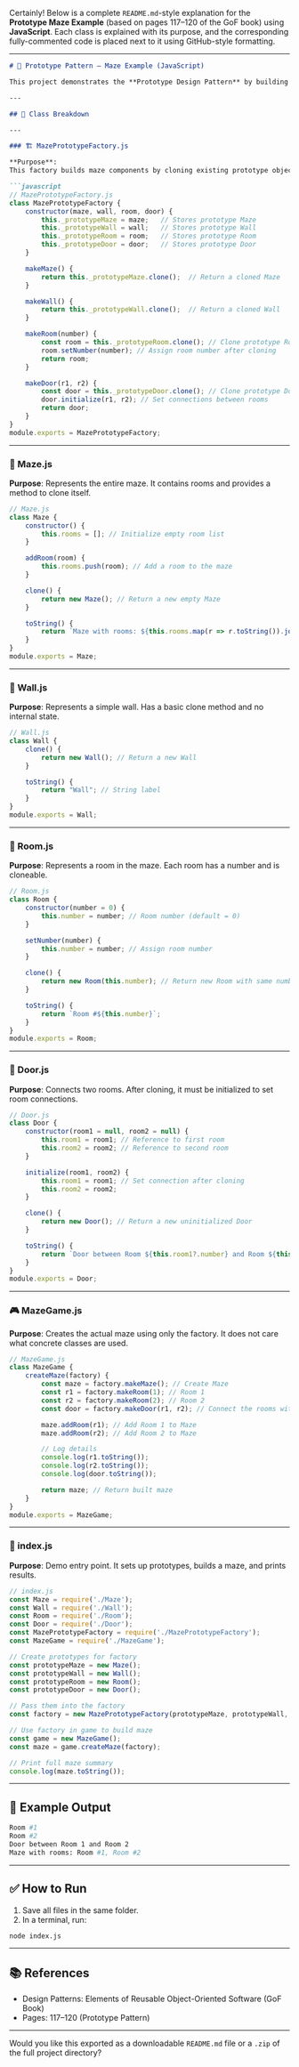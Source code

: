 Certainly! Below is a complete `README.md`-style explanation for the **Prototype Maze Example** (based on pages 117–120 of the GoF book) using **JavaScript**. Each class is explained with its purpose, and the corresponding fully-commented code is placed next to it using GitHub-style formatting.

---

````markdown
# 🧬 Prototype Pattern – Maze Example (JavaScript)

This project demonstrates the **Prototype Design Pattern** by building a maze using cloned objects, not `new` keyword. It replicates the GoF example (pages 117–120) using JavaScript.

---

## 🧱 Class Breakdown

---

### 🏗️ MazePrototypeFactory.js

**Purpose**:  
This factory builds maze components by cloning existing prototype objects instead of instantiating new ones. It ensures all parts are created uniformly.

```javascript
// MazePrototypeFactory.js
class MazePrototypeFactory {
    constructor(maze, wall, room, door) {
        this._prototypeMaze = maze;   // Stores prototype Maze
        this._prototypeWall = wall;   // Stores prototype Wall
        this._prototypeRoom = room;   // Stores prototype Room
        this._prototypeDoor = door;   // Stores prototype Door
    }

    makeMaze() {
        return this._prototypeMaze.clone();  // Return a cloned Maze
    }

    makeWall() {
        return this._prototypeWall.clone();  // Return a cloned Wall
    }

    makeRoom(number) {
        const room = this._prototypeRoom.clone(); // Clone prototype Room
        room.setNumber(number); // Assign room number after cloning
        return room;
    }

    makeDoor(r1, r2) {
        const door = this._prototypeDoor.clone(); // Clone prototype Door
        door.initialize(r1, r2); // Set connections between rooms
        return door;
    }
}
module.exports = MazePrototypeFactory;
````

---

### 🧱 Maze.js

**Purpose**:
Represents the entire maze. It contains rooms and provides a method to clone itself.

```javascript
// Maze.js
class Maze {
    constructor() {
        this.rooms = []; // Initialize empty room list
    }

    addRoom(room) {
        this.rooms.push(room); // Add a room to the maze
    }

    clone() {
        return new Maze(); // Return a new empty Maze
    }

    toString() {
        return `Maze with rooms: ${this.rooms.map(r => r.toString()).join(", ")}`;
    }
}
module.exports = Maze;
```

---

### 🧱 Wall.js

**Purpose**:
Represents a simple wall. Has a basic clone method and no internal state.

```javascript
// Wall.js
class Wall {
    clone() {
        return new Wall(); // Return a new Wall
    }

    toString() {
        return "Wall"; // String label
    }
}
module.exports = Wall;
```

---

### 🧱 Room.js

**Purpose**:
Represents a room in the maze. Each room has a number and is cloneable.

```javascript
// Room.js
class Room {
    constructor(number = 0) {
        this.number = number; // Room number (default = 0)
    }

    setNumber(number) {
        this.number = number; // Assign room number
    }

    clone() {
        return new Room(this.number); // Return new Room with same number
    }

    toString() {
        return `Room #${this.number}`;
    }
}
module.exports = Room;
```

---

### 🚪 Door.js

**Purpose**:
Connects two rooms. After cloning, it must be initialized to set room connections.

```javascript
// Door.js
class Door {
    constructor(room1 = null, room2 = null) {
        this.room1 = room1; // Reference to first room
        this.room2 = room2; // Reference to second room
    }

    initialize(room1, room2) {
        this.room1 = room1; // Set connection after cloning
        this.room2 = room2;
    }

    clone() {
        return new Door(); // Return a new uninitialized Door
    }

    toString() {
        return `Door between Room ${this.room1?.number} and Room ${this.room2?.number}`;
    }
}
module.exports = Door;
```

---

### 🎮 MazeGame.js

**Purpose**:
Creates the actual maze using only the factory. It does not care what concrete classes are used.

```javascript
// MazeGame.js
class MazeGame {
    createMaze(factory) {
        const maze = factory.makeMaze(); // Create Maze
        const r1 = factory.makeRoom(1); // Room 1
        const r2 = factory.makeRoom(2); // Room 2
        const door = factory.makeDoor(r1, r2); // Connect the rooms with a Door

        maze.addRoom(r1); // Add Room 1 to Maze
        maze.addRoom(r2); // Add Room 2 to Maze

        // Log details
        console.log(r1.toString());
        console.log(r2.toString());
        console.log(door.toString());

        return maze; // Return built maze
    }
}
module.exports = MazeGame;
```

---

### 🚀 index.js

**Purpose**:
Demo entry point. It sets up prototypes, builds a maze, and prints results.

```javascript
// index.js
const Maze = require('./Maze');
const Wall = require('./Wall');
const Room = require('./Room');
const Door = require('./Door');
const MazePrototypeFactory = require('./MazePrototypeFactory');
const MazeGame = require('./MazeGame');

// Create prototypes for factory
const prototypeMaze = new Maze();
const prototypeWall = new Wall();
const prototypeRoom = new Room();
const prototypeDoor = new Door();

// Pass them into the factory
const factory = new MazePrototypeFactory(prototypeMaze, prototypeWall, prototypeRoom, prototypeDoor);

// Use factory in game to build maze
const game = new MazeGame();
const maze = game.createMaze(factory);

// Print full maze summary
console.log(maze.toString());
```

---

## 🧪 Example Output

```bash
Room #1
Room #2
Door between Room 1 and Room 2
Maze with rooms: Room #1, Room #2
```

---

## ✅ How to Run

1. Save all files in the same folder.
2. In a terminal, run:

```bash
node index.js
```

---

## 📚 References

* Design Patterns: Elements of Reusable Object-Oriented Software (GoF Book)
* Pages: 117–120 (Prototype Pattern)

---

Would you like this exported as a downloadable `README.md` file or a `.zip` of the full project directory?

```
```

